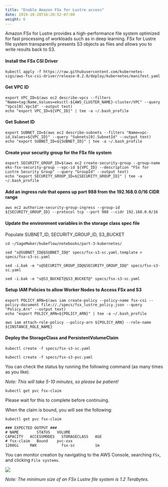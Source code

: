```yaml
---
title: "Enable Amazon FSx for Lustre access"
date: 2019-10-28T16:20:52-07:00
weight: 6
---
```


Amazon FSx for Lustre provides a high-performance file system optimized for fast processing of workloads such as in deep learning. FSx for Lustre file system transparently presents S3 objects as files and allows you to write results back to S3.

#### Install the FSx CSI Driver
```
kubectl apply -f https://raw.githubusercontent.com/kubernetes-sigs/aws-fsx-csi-driver/release-0.2.0/deploy/kubernetes/manifest.yaml 

```

#### Get VPC ID
```
export VPC_ID=$(aws ec2 describe-vpcs --filters "Name=tag:Name,Values=eksctl-${AWS_CLUSTER_NAME}-cluster/VPC" --query "Vpcs[0].VpcId" --output text)
echo "export VPC_ID=${VPC_ID}" | tee -a ~/.bash_profile

```

#### Get Subnet ID
```
export SUBNET_ID=$(aws ec2 describe-subnets --filters "Name=vpc-id,Values=${VPC_ID}" --query "Subnets[0].SubnetId" --output text)
echo "export SUBNET_ID=${SUBNET_ID}" | tee -a ~/.bash_profile

```

#### Create your security group for the FSx file system
```
export SECURITY_GROUP_ID=$(aws ec2 create-security-group --group-name eks-fsx-security-group --vpc-id ${VPC_ID} --description "FSx for Lustre Security Group" --query "GroupId" --output text)
echo "export SECURITY_GROUP_ID=${SECURITY_GROUP_ID}" | tee -a ~/.bash_profile

```

#### Add an ingress rule that opens up port 988 from the 192.168.0.0/16 CIDR range
```
aws ec2 authorize-security-group-ingress --group-id ${SECURITY_GROUP_ID} --protocol tcp --port 988 --cidr 192.168.0.0/16

```

#### Update the environment variables in the storage class spec file

Populate SUBNET_ID, SECURITY_GROUP_ID, S3_BUCKET
```
cd ~/SageMaker/kubeflow/notebooks/part-3-kubernetes/

sed "s@SUBNET_ID@$SUBNET_ID@" specs/fsx-s3-sc.yaml.template > specs/fsx-s3-sc.yaml

sed -i.bak -e "s@SECURITY_GROUP_ID@$SECURITY_GROUP_ID@" specs/fsx-s3-sc.yaml 

sed -i.bak -e "s@S3_BUCKET@$S3_BUCKET@" specs/fsx-s3-sc.yaml

```

#### Setup IAM Policies to allow Worker Nodes to Access FSx and S3
```
export POLICY_ARN=$(aws iam create-policy --policy-name fsx-csi --policy-document file://./specs/fsx_lustre_policy.json --query "Policy.Arn" --output text)
echo "export POLICY_ARN=${POLICY_ARN}" | tee -a ~/.bash_profile

aws iam attach-role-policy --policy-arn ${POLICY_ARN} --role-name ${INSTANCE_ROLE_NAME}

```

#### Deploy the StorageClass and PersistentVolumeClaim
```
kubectl create -f specs/fsx-s3-sc.yaml

```
```
kubectl create -f specs/fsx-s3-pvc.yaml

```

You can check the status by running the following command (as many times as you like). 

*Note:  This will take 5-10 minutes, so please be patient!*

```
kubectl get pvc fsx-claim 

```

Please wait for this to complete before continuing.

When the claim is bound, you will see the following:

```
kubectl get pvc fsx-claim

```
```
### EXPECTED OUTPUT ###
# NAME        STATUS   VOLUME                                     CAPACITY   ACCESSMODES   STORAGECLASS   AGE
# fsx-claim   Bound    pvc-xxx                                    1200Gi     RWX           fsx-sc         1m
```

You can monitor creation by navigating to the AWS Console, searching `FSx`, and clicking `File systems`.

![](/images/eks/fsx-lustre.png)

_Note:  The minimum size of an FSx Lustre file system is 1.2 Terabytes._
